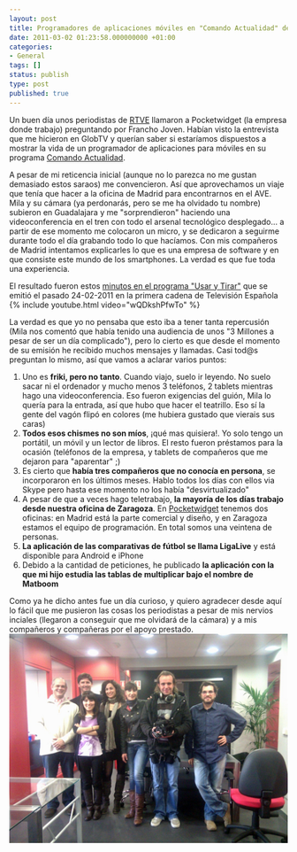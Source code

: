 ```yaml
---
layout: post
title: Programadores de aplicaciones móviles en "Comando Actualidad" de TVE
date: 2011-03-02 01:23:58.000000000 +01:00
categories:
- General
tags: []
status: publish
type: post
published: true  
---
```

Un buen día unos periodistas de [RTVE](http://www.rtve.es/) llamaron a Pocketwidget (la empresa donde trabajo) preguntando por Francho Joven. Habían visto la entrevista que me hicieron en GlobTV y querían saber si estaríamos dispuestos a mostrar la vida de un programador de aplicaciones para móviles en su programa [Comando Actualidad](http://www.rtve.es/noticias/20110221/comando-actualidad-usar-tirar/410046.shtml).

A pesar de mi reticencia inicial (aunque no lo parezca no me gustan demasiado estos saraos) me convencieron. Así que aprovechamos un viaje que tenía que hacer a la oficina de Madrid para encontrarnos en el AVE. Mila y su cámara (ya perdonarás, pero se me ha olvidado tu nombre) subieron en Guadalajara y me "sorprendieron" haciendo una videoconferencia en el tren con todo el arsenal tecnológico desplegado... a partir de ese momento me colocaron un micro, y se dedicaron a seguirme durante todo el día grabando todo lo que hacíamos. Con mis compañeros de Madrid intentamos explicarles lo que es una empresa de software y en que consiste este mundo de los smartphones. La verdad es que fue toda una experiencia.

El resultado fueron estos [minutos en el programa "Usar y Tirar"](http://www.rtve.es/mediateca/videos/20110224/comando-actualidad-usar-tirar-programadores/1028824.shtml) que se emitió el pasado 24-02-2011 en la primera cadena de Televisión Española
{% include youtube.html video="wQDkshPfwTo" %}

La verdad es que yo no pensaba que esto iba a tener tanta repercusión (Mila nos comentó que había tenido una audiencia de unos "3 Millones a pesar de ser un día complicado"), pero lo cierto es que desde el momento de su emisión he recibido muchos mensajes y llamadas. Casi tod@s preguntan lo mismo, así que vamos a aclarar varios puntos:

1.  Uno es **friki, pero no tanto**. Cuando viajo, suelo ir leyendo. No suelo sacar ni el ordenador y mucho menos 3 teléfonos, 2 tablets mientras hago una videoconferencia. Eso fueron exigencias del guión, Mila lo quería para la entrada, así que hubo que hacer el teatrillo. Eso sí la gente del vagón flipó en colores (me hubiera gustado que vierais sus caras)
2.  **Todos esos chismes no son míos**, ¡qué mas quisiera!. Yo solo tengo un portátil, un móvil y un lector de libros. El resto fueron préstamos para la ocasión (teléfonos de la empresa, y tablets de compañeros que me dejaron para "aparentar" ;)
3.  Es cierto que **había tres compañeros que no conocía en persona**, se incorporaron en los últimos meses. Hablo todos los días con ellos via Skype pero hasta ese momento no los había "desvirtualizado"
4.  A pesar de que a veces hago teletrabajo, **la mayoría de los días trabajo desde nuestra oficina de Zaragoza**. En [Pocketwidget](http://www.pocketwidget.com) tenemos dos oficinas: en Madrid está la parte comercial y diseño, y en Zaragoza estamos el equipo de programación. En total somos una veintena de personas.
5.  **La aplicación de las comparativas de fútbol se llama LigaLive** y está disponible para Android e iPhone
6.  Debido a la cantidad de peticiones, he publicado **la aplicación con la que mi hijo estudia las tablas de multiplicar bajo el nombre de Matboom**

Como ya he dicho antes fue un día curioso, y quiero agradecer desde aquí lo fácil que me pusieron las cosas los periodistas a pesar de mis nervios inciales (llegaron a conseguir que me olvidará de la cámara) y a mis compañeros y compañeras por el apoyo prestado.
[![IMG_20110203_175922](/assets/img_20110203_175922111.jpg "IMG_20110203_175922")](https://franchojoven.files.wordpress.com/2011/03/img_20110203_175922111.jpg)
